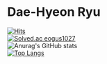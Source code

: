 # Dae-Hyeon Ryu
[![Hits](https://hits.seeyoufarm.com/api/count/incr/badge.svg?url=https%3A%2F%2Fgithub.com%2Fjerrytrap&count_bg=%2379C83D&title_bg=%23555555&icon=android.svg&icon_color=%23E7E7E7&title=hits&edge_flat=false)](https://hits.seeyoufarm.com)   
[![Solved.ac
eogus1027](http://mazassumnida.wtf/api/generate_badge?boj=eogus1027)](https://solved.ac/eogus1027)   
![Anurag's GitHub stats](https://github-readme-stats.vercel.app/api?username=jerrytrap&show_icons=true&theme=buefy&count_private=true)   
[![Top Langs](https://github-readme-stats.vercel.app/api/top-langs/?username=jerrytrap&layout=compact&theme=buefy&show_icons=true)](https://github.com/jerrytrap/github-readme-stats)   
